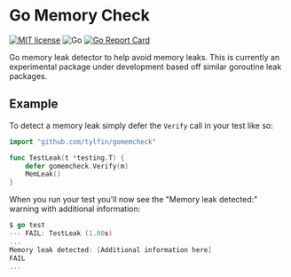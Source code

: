# Go Memory Check

[![MIT license](https://img.shields.io/badge/License-MIT-blue.svg)](https://lbesson.mit-license.org/)
![Go](https://github.com/tylfin/gomemcheck/workflows/Go/badge.svg)
[![Go Report Card](https://goreportcard.com/badge/github.com/tylfin/gomemcheck)](https://goreportcard.com/report/github.com/tylfin/gomemcheck)

Go memory leak detector to help avoid memory leaks. This is currently an experimental package under development based
off similar goroutine leak packages.

## Example

To detect a memory leak simply defer the `Verify` call in your test like so:

```go
import "github.com/tylfin/gomemcheck"

func TestLeak(t *testing.T) {
    defer gomemcheck.Verify(m)
    MemLeak()
}
```

When you run your test you'll now see the "Memory leak detected:" warning with additional information:

```go
$ go test
--- FAIL: TestLeak (1.00s)
...
Memory leak detected: [Additional information here]
FAIL
...
```
